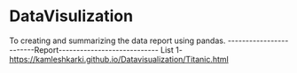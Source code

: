 # DataVisulization
To creating and summarizing the data report using pandas. 
------------------------Report----------------------------
List 1- https://kamleshkarki.github.io/Datavisualization/Titanic.html
